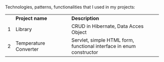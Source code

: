 Technologies, patterns, functionalities that I used in my projects:
<br> 
<table>
   <tr>
      <td> </td> <td><B>Project name</td> <td><B>Description</td>
   </tr>
   <tr>
      <td>1</td> <td>Library</td> <td>CRUD in Hibernate, Data Acces Object</td>
   </tr>
   <tr>
      <td>2</td> <td>Temperature Converter</td> <td>Servlet, simple HTML form,<br>functional interface in enum constructor</td>
   </tr>
   
</table>
